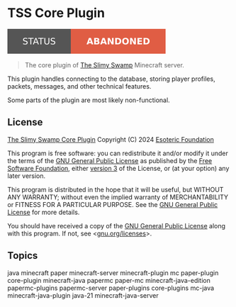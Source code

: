 # TSS Core Plugin

[![Project Status: Abandoned](./assets/images/badges/status.svg)](./)

> The core plugin of [The Slimy Swamp](https://www.github.com/TheSlimySwamp) Minecraft server.

This plugin handles connecting to the database, storing player profiles, packets, messages, and other technical features.

Some parts of the plugin are most likely non-functional.

## License

[The Slimy Swamp Core Plugin](./) Copyright (C) 2024 [Esoteric Foundation](https://esoteric.foundation)

This program is free software: you can redistribute it and/or modify it under the terms of the [GNU General Public License](./LICENSE) as published by the [Free Software Foundation](https://www.fsf.org/), either [version 3](./LICENSE) of the License, or (at your option) any later version.

This program is distributed in the hope that it will be useful, but WITHOUT ANY WARRANTY; without even the implied warranty of MERCHANTABILITY or FITNESS FOR A PARTICULAR PURPOSE. See the [GNU General Public License](./LICENSE) for more details.

You should have received a copy of the [GNU General Public License](./LICENSE) along with this program. If not, see <[gnu.org/licenses](https://www.gnu.org/licenses/)>.

## Topics

java minecraft paper minecraft-server minecraft-plugin mc paper-plugin core-plugin minecraft-java papermc paper-mc minecraft-java-edition papermc-plugins papermc-server paper-plugins core-plugins mc-java minecraft-java-plugin java-21 minecraft-java-server
